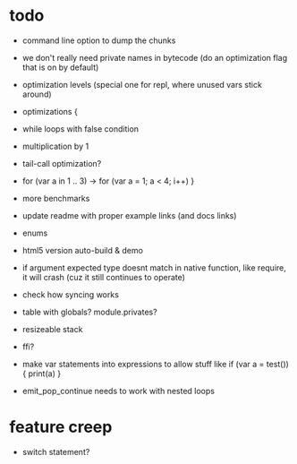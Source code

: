 # todo

* command line option to dump the chunks
* we don't really need private names in bytecode (do an optimization flag that is on by default)
* optimization levels (special one for repl, where unused vars stick around)

* optimizations {
 * while loops with false condition
 * multiplication by 1
 * tail-call optimization?
 * for (var a in 1 .. 3) -> for (var a = 1; a < 4; i++)
}

* more benchmarks
* update readme with proper example links (and docs links)
* enums
* html5 version auto-build & demo

* if argument expected type doesnt match in native function, like require, it will crash (cuz it still continues to operate)
* check how syncing works
* table with globals? module.privates?
* resizeable stack
* ffi?

* make var statements into expressions to allow stuff like if (var a = test()) { print(a) }
* emit_pop_continue needs to work with nested loops

# feature creep

* switch statement?
